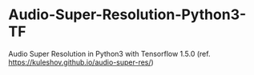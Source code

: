# Audio-Super-Resolution-Python3-TF
Audio Super Resolution in Python3 with Tensorflow 1.5.0 (ref. https://kuleshov.github.io/audio-super-res/)
